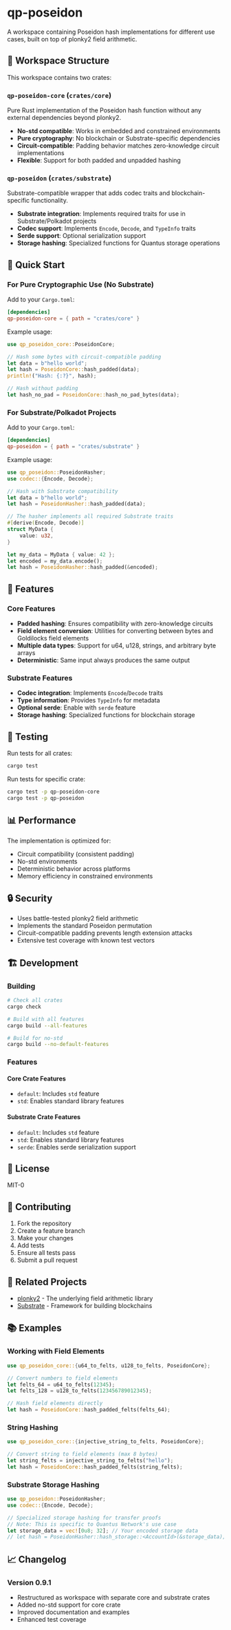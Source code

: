 # qp-poseidon

A workspace containing Poseidon hash implementations for different use cases, built on top of plonky2 field arithmetic.

## 📁 Workspace Structure

This workspace contains two crates:

### `qp-poseidon-core` (`crates/core`)
Pure Rust implementation of the Poseidon hash function without any external dependencies beyond plonky2.

- **No-std compatible**: Works in embedded and constrained environments
- **Pure cryptography**: No blockchain or Substrate-specific dependencies
- **Circuit-compatible**: Padding behavior matches zero-knowledge circuit implementations
- **Flexible**: Support for both padded and unpadded hashing

### `qp-poseidon` (`crates/substrate`) 
Substrate-compatible wrapper that adds codec traits and blockchain-specific functionality.

- **Substrate integration**: Implements required traits for use in Substrate/Polkadot projects
- **Codec support**: Implements `Encode`, `Decode`, and `TypeInfo` traits
- **Serde support**: Optional serialization support
- **Storage hashing**: Specialized functions for Quantus storage operations

## 🚀 Quick Start

### For Pure Cryptographic Use (No Substrate)

Add to your `Cargo.toml`:

```toml
[dependencies]
qp-poseidon-core = { path = "crates/core" }
```

Example usage:

```rust
use qp_poseidon_core::PoseidonCore;

// Hash some bytes with circuit-compatible padding
let data = b"hello world";
let hash = PoseidonCore::hash_padded(data);
println!("Hash: {:?}", hash);

// Hash without padding
let hash_no_pad = PoseidonCore::hash_no_pad_bytes(data);
```

### For Substrate/Polkadot Projects

Add to your `Cargo.toml`:

```toml
[dependencies]
qp-poseidon = { path = "crates/substrate" }
```

Example usage:

```rust
use qp_poseidon::PoseidonHasher;
use codec::{Encode, Decode};

// Hash with Substrate compatibility
let data = b"hello world";
let hash = PoseidonHasher::hash_padded(data);

// The hasher implements all required Substrate traits
#[derive(Encode, Decode)]
struct MyData {
    value: u32,
}

let my_data = MyData { value: 42 };
let encoded = my_data.encode();
let hash = PoseidonHasher::hash_padded(&encoded);
```

## 🔧 Features

### Core Features
- **Padded hashing**: Ensures compatibility with zero-knowledge circuits
- **Field element conversion**: Utilities for converting between bytes and Goldilocks field elements
- **Multiple data types**: Support for u64, u128, strings, and arbitrary byte arrays
- **Deterministic**: Same input always produces the same output

### Substrate Features
- **Codec integration**: Implements `Encode`/`Decode` traits
- **Type information**: Provides `TypeInfo` for metadata
- **Optional serde**: Enable with `serde` feature
- **Storage hashing**: Specialized functions for blockchain storage

## 🧪 Testing

Run tests for all crates:

```bash
cargo test
```

Run tests for specific crate:

```bash
cargo test -p qp-poseidon-core
cargo test -p qp-poseidon
```

## 📊 Performance

The implementation is optimized for:
- Circuit compatibility (consistent padding)
- No-std environments
- Deterministic behavior across platforms
- Memory efficiency in constrained environments

## 🔒 Security

- Uses battle-tested plonky2 field arithmetic
- Implements the standard Poseidon permutation
- Circuit-compatible padding prevents length extension attacks
- Extensive test coverage with known test vectors

## 🏗️ Development

### Building

```bash
# Check all crates
cargo check

# Build with all features
cargo build --all-features

# Build for no-std
cargo build --no-default-features
```

### Features

#### Core Crate Features
- `default`: Includes `std` feature
- `std`: Enables standard library features

#### Substrate Crate Features
- `default`: Includes `std` feature  
- `std`: Enables standard library features
- `serde`: Enables serde serialization support

## 📄 License

MIT-0

## 🤝 Contributing

1. Fork the repository
2. Create a feature branch
3. Make your changes
4. Add tests
5. Ensure all tests pass
6. Submit a pull request

## 🔗 Related Projects

- [plonky2](https://github.com/0xPolygonZero/plonky2) - The underlying field arithmetic library
- [Substrate](https://substrate.io/) - Framework for building blockchains

## 📚 Examples

### Working with Field Elements

```rust
use qp_poseidon_core::{u64_to_felts, u128_to_felts, PoseidonCore};

// Convert numbers to field elements
let felts_64 = u64_to_felts(12345);
let felts_128 = u128_to_felts(123456789012345);

// Hash field elements directly
let hash = PoseidonCore::hash_padded_felts(felts_64);
```

### String Hashing

```rust
use qp_poseidon_core::{injective_string_to_felts, PoseidonCore};

// Convert string to field elements (max 8 bytes)
let string_felts = injective_string_to_felts("hello");
let hash = PoseidonCore::hash_padded_felts(string_felts);
```

### Substrate Storage Hashing

```rust
use qp_poseidon::PoseidonHasher;
use codec::{Encode, Decode};

// Specialized storage hashing for transfer proofs
// Note: This is specific to Quantus Network's use case
let storage_data = vec![0u8; 32]; // Your encoded storage data
// let hash = PoseidonHasher::hash_storage::<AccountId>(&storage_data);
```

## 📈 Changelog

### Version 0.9.1
- Restructured as workspace with separate core and substrate crates
- Added no-std support for core crate
- Improved documentation and examples
- Enhanced test coverage
